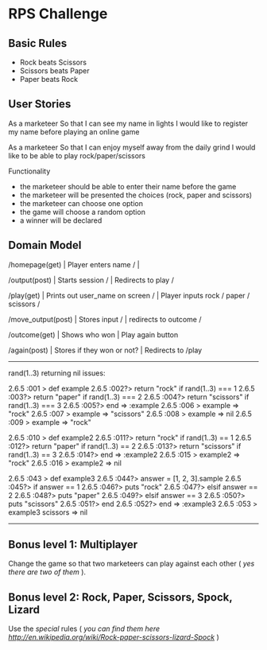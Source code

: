 # RPS Challenge

## Basic Rules

- Rock beats Scissors
- Scissors beats Paper
- Paper beats Rock

## User Stories ##

As a marketeer
So that I can see my name in lights
I would like to register my name before playing an online game

As a marketeer
So that I can enjoy myself away from the daily grind
I would like to be able to play rock/paper/scissors

Functionality

- the marketeer should be able to enter their name before the game
- the marketeer will be presented the choices (rock, paper and scissors)
- the marketeer can choose one option
- the game will choose a random option
- a winner will be declared

## Domain Model ##


/homepage(get) 
                   | Player enters name /
                   | 

/output(post)      | Starts session /
                   | Redirects to play /

/play(get)         | Prints out user_name on screen /
                   | Player inputs rock / paper / scissors /

/move_output(post) | Stores input /
                   | redirects to outcome /

/outcome(get)      | Shows who won
                   | Play again button  

/again(post)       | Stores if they won or not? 
                   | Redirects to /play


----

rand(1..3) returning nil issues:

2.6.5 :001 > def example
2.6.5 :002?>   return "rock" if rand(1..3) === 1
2.6.5 :003?>   return "paper" if rand(1..3) === 2
2.6.5 :004?>   return "scissors" if rand(1..3) === 3
2.6.5 :005?>   end
 => :example 
2.6.5 :006 > example
 => "rock" 
2.6.5 :007 > example
 => "scissors" 
2.6.5 :008 > example
 => nil 
2.6.5 :009 > example
 => "rock" 



2.6.5 :010 > def example2
2.6.5 :011?>   return "rock" if rand(1..3) == 1
2.6.5 :012?>   return "paper" if rand(1..3) == 2
2.6.5 :013?>   return "scissors" if rand(1..3) == 3
2.6.5 :014?>   end
 => :example2 
2.6.5 :015 > example2
 => "rock" 
2.6.5 :016 > example2
 => nil 


2.6.5 :043 > def example3
2.6.5 :044?>   answer = [1, 2, 3].sample
2.6.5 :045?>   if answer == 1
2.6.5 :046?>     puts "rock"
2.6.5 :047?>     elsif answer == 2
2.6.5 :048?>     puts "paper"
2.6.5 :049?>     elsif answer == 3
2.6.5 :050?>     puts "scissors"
2.6.5 :051?>     end 
2.6.5 :052?>   end 
 => :example3 
2.6.5 :053 > example3
scissors
 => nil 


----
















## Bonus level 1: Multiplayer

Change the game so that two marketeers can play against each other ( _yes there are two of them_ ).

## Bonus level 2: Rock, Paper, Scissors, Spock, Lizard

Use the _special_ rules ( _you can find them here http://en.wikipedia.org/wiki/Rock-paper-scissors-lizard-Spock_ )


